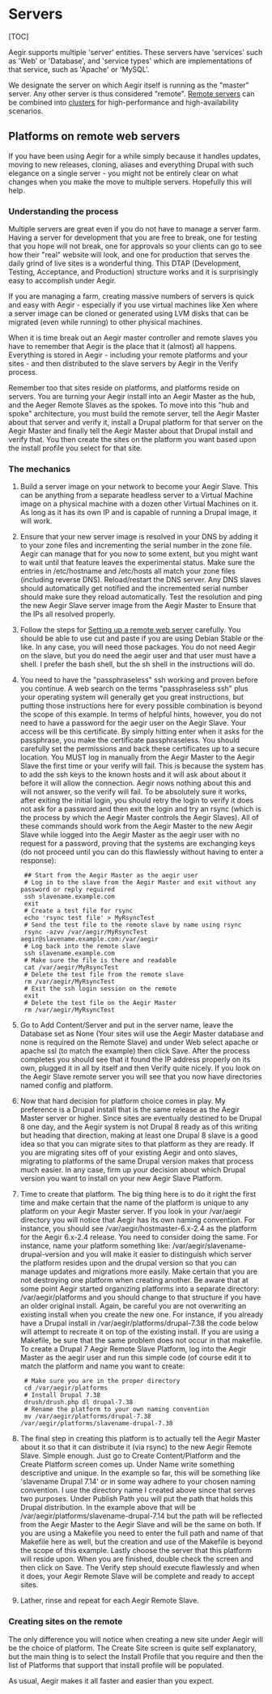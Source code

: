 Servers
=======

[TOC]

Aegir supports multiple 'server' entities. These servers have 'services' such as 'Web' or 'Database', and 'service types' which are implementations of that service, such as 'Apache' or 'MySQL'.

We designate the server on which Aegir itself is running as the "master" server. Any other server is thus considered "remote". [Remote servers](/usage/servers/remote-servers.md) can be combined into [clusters](/usage/servers/clustering.md) for high-performance and high-availability scenarios.


Platforms on remote web servers
-------------------------------

If you have been using Aegir for a while simply because it handles updates, moving to new releases, cloning, aliases and everything Drupal with such elegance on a single server - you might not be entirely clear on what changes when you make the move to multiple servers. Hopefully this will help.

### Understanding the process

Multiple servers are great even if you do not have to manage a server farm. Having a server for development that you are free to break, one for testing that you hope will not break, one for approvals so your clients can go to see how their "real" website will look, and one for production that serves the daily grind of live sites is a wonderful thing. This DTAP (Development, Testing, Acceptance, and Production) structure works and it is surprisingly easy to accomplish under Aegir.

If you are managing a farm, creating massive numbers of servers is quick and easy with Aegir - especially if you use virtual machines like Xen where a server image can be cloned or generated using LVM disks that can be migrated (even while running) to other physical machines.

When it is time break out an Aegir master controller and remote slaves you have to remember that Aegir is the place that it (almost) all happens. Everything is stored in Aegir - including your remote platforms and your sites - and then distributed to the slave servers by Aegir in the Verify process.

Remember too that sites reside on platforms, and platforms reside on servers. You are turning your Aegir install into an Aegir Master as the hub, and the Aeger Remote Slaves as the spokes. To move into this "hub and spoke" architecture, you must build the remote server, tell the Aegir Master about that server and verify it, install a Drupal platform for that server on the Aegir Master and finally tell the Aegir Master about that Drupal install and verify that. You then create the sites on the platform you want based upon the install profile you select for that site.

### The mechanics

1. Build a server image on your network to become your Aegir Slave. This can be anything from a separate headless server to a Virtual Machine image on a physical machine with a dozen other Virtual Machines on it. As long as it has its own IP and is capable of running a Drupal image, it will work.

2. Ensure that your new server image is resolved in your DNS by adding it to your zone files and incrementing the serial number in the zone file. Aegir can manage that for you now to some extent, but you might want to wait until that feature leaves the experimental status. Make sure the entries in /etc/hostname and /etc/hosts all match your zone files (including reverse DNS). Reload/restart the DNS server. Any DNS slaves should automatically get notified and the incremented serial number should make sure they reload automatically. Test the resolution and ping the new Aegir Slave server image from the Aegir Master to Ensure that the IPs all resolved properly.

3. Follow the steps for [Setting up a remote web server](remote-servers.md) carefully. You should be able to use cut and paste if you are using Debian Stable or the like. In any case, you will need those packages. You do not need Aegir on the slave, but you do need the aegir user and that user must have a shell. I prefer the bash shell, but the sh shell in the instructions will do.

4. You need to have the "passphraseless" ssh working and proven before you continue. A web search on the terms "passphraseless ssh" plus your operating system will generally get you great instructions, but putting those instructions here for every possible combination is beyond the scope of this example. In terms of helpful hints, however, you do not need to have a password for the aegir user on the Aegir Slave. Your access will be this certificate. By simply hitting enter when it asks for the passphrase, you make the certificate passphraseless. You should carefully set the permissions and back these certificates up to a secure location. You MUST log in manually from the Aegir Master to the Aegir Slave the first time or your verify will fail. This is because the system has to add the ssh keys to the known hosts and it will ask about about it before it will allow the connection. Aegir nows nothing about this and will not answer, so the verify will fail. To be absolutely sure it works, after exiting the initial login, you should retry the login to verify it does not ask for a password and then exit the login and try an rsync (which is the process by which the Aegir Master controls the Aegir Slaves). All of these commands should work from the Aegir Master to the new Aegir Slave while logged into the Aegir Master as the aegir user with no request for a password, proving that the systems are exchanging keys (do not proceed until you can do this flawlessly without having to enter a response):

        ## Start from the Aegir Master as the aegir user
	    # Log in to the slave from the Aegir Master and exit without any password or reply required
	    ssh slavename.example.com
	    exit
		# Create a test file for rsync
		echo 'rsync test file' > MyRsyncTest
		# Send the test file to the remote slave by name using rsync
		rsync -azvv /var/aegir/MyRsyncTest aegir@slavename.example.com:/var/aegir
		# Log back into the remote slave
		ssh slavename.example.com
		# Make sure the file is there and readable
		cat /var/aegir/MyRsyncTest
		# Delete the test file from the remote slave
		rm /var/aegir/MyRsyncTest
		# Exit the ssh login session on the remote
		exit
		# Delete the test file on the Aegir Master
		rm /var/aegir/MyRsyncTest

5. Go to Add Content/Server and put in the server name, leave the Database set as None (Your sites will use the Aegir Master database and none is required on the Remote Slave) and under Web select apache or apache ssl (to match the example) then click Save. After the process completes you should see that it found the IP address properly on its own, plugged it in all by itself and then Verify quite nicely. If you look on the Aegir Slave remote server you will see that you now have directories named config and platform.

6. Now that hard decision for platform choice comes in play. My preference is a Drupal install that is the same release as the Aegir Master server or higher. Since sites are eventually destined to be Drupal 8 one day, and the Aegir system is not Drupal 8 ready as of this writing but heading that direction, making at least one Drupal 8 slave is a good idea so that you can migrate sites to that platform as they are ready. If you are migrating sites off of your existing Aegir and onto slaves, migrating to platforms of the same Drupal version makes that process much easier. In any case, firm up your decision about which Drupal version you want to install on your new Aegir Slave Platform.

7. Time to create that platform. The big thing here is to do it right the first time and make certain that the name of the platform is unique to any platform on your Aegir Master server. If you look in your /var/aegir directory you will notice that Aegir has its own naming convention. For instance, you should see /var/aegir/hostmaster-6.x-2.4 as the platform for the Aegir 6.x-2.4 release. You need to consider doing the same. For instance, name your platform something like: /var/aegir/slavename-drupal-version and you will make it easier to distinguish which server the platform resides upon and the drupal version so that you can manage updates and migrations more easily. Make certain that you are not destroying one platform when creating another. Be aware that at some point Aegir started organizing platforms into a separate directory: /var/aegir/platforms and you should change to that structure if you have an older original install. Again, be careful you are not overwriting an existing install when you create the new one. For instance, if you already have a Drupal install in /var/aegir/platforms/drupal-7.38 the code below will attempt to recreate it on top of the existing install. If you are using a Makefile, be sure that the same problem does not occur in that makefile. To create a Drupal 7 Aegir Remote Slave Platform, log into the Aegir Master as the aegir user and run this simple code (of course edit it to match the platform and name you want to create:

		# Make sure you are in the proper directory
		cd /var/aegir/platforms
		# Install Drupal 7.38
		drush/drush.php dl drupal-7.38
		# Rename the platform to your own naming convention
		mv /var/aegir/platforms/drupal-7.38 /var/aegir/platforms/slavename-drupal-7.38

8. The final step in creating this platform is to actually tell the Aegir Master about it so that it can distribute it (via rsync) to the new Aegir Remote Slave. Simple enough. Just go to Create Content/Platform and the Create Platform screen comes up. Under Name write something descriptive and unique. In the example so far, this will be something like 'slavename Drupal 7.14' or in some way adhere to your chosen naming convention. I use the directory name I created above since that serves two purposes. Under Publish Path you will put the path that holds this Drupal distribution. In the example above that will be /var/aegir/platforms/slavename-drupal-7.14 but the path will be reflected from the Aegir Master to the Aegir Slave and will be the same on both. If you are using a Makefile you need to enter the full path and name of that Makefile here as well, but the creation and use of the Makefile is beyond the scope of this example. Lastly choose the server that this platform will reside upon. When you are finished, double check the screen and then click on Save. The Verify step should execute flawlessly and when it does, your Aegir Remote Slave will be complete and ready to accept sites.

9. Lather, rinse and repeat for each Aegir Remote Slave.

### Creating sites on the remote

The only difference you will notice when creating a new site under Aegir will be the choice of platform. The Create Site screen is quite self explanatory, but the main thing is to select the Install Profile that you require and then the list of Platforms that support that install profile will be populated.

As usual, Aegir makes it all faster and easier than you expect.
